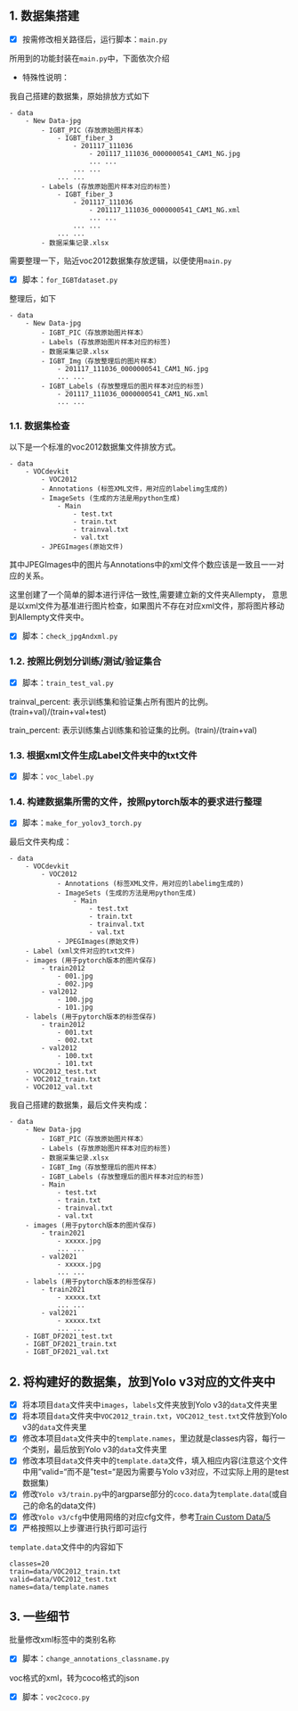 ## 1. 数据集搭建

-[x] 按需修改相关路径后，运行脚本：`main.py`

所用到的功能封装在`main.py`中，下面依次介绍

- 特殊性说明：

我自己搭建的数据集，原始排放方式如下

```
- data
    - New Data-jpg
        - IGBT_PIC（存放原始图片样本）
            - IGBT_fiber_3
                - 201117_111036
                    - 201117_111036_0000000541_CAM1_NG.jpg
                    ... ...
                ... ...
            ... ...
        - Labels (存放原始图片样本对应的标签)
            - IGBT_fiber_3
                - 201117_111036
                    - 201117_111036_0000000541_CAM1_NG.xml
                    ... ...
                ... ...
            ... ...
        - 数据采集记录.xlsx
```

需要整理一下，贴近voc2012数据集存放逻辑，以便使用`main.py`

-[x] 脚本：`for_IGBTdataset.py`

整理后，如下

```
- data
    - New Data-jpg
        - IGBT_PIC（存放原始图片样本）
        - Labels (存放原始图片样本对应的标签)
        - 数据采集记录.xlsx
        - IGBT_Img（存放整理后的图片样本）
            - 201117_111036_0000000541_CAM1_NG.jpg
            ... ...            
        - IGBT_Labels (存放整理后的图片样本对应的标签)
            - 201117_111036_0000000541_CAM1_NG.xml
            ... ... 
```

### 1.1. 数据集检查

以下是一个标准的voc2012数据集文件排放方式。

```
- data
    - VOCdevkit
        - VOC2012
        - Annotations (标签XML文件，用对应的labelimg生成的)
        - ImageSets (生成的方法是用python生成)
            - Main
                - test.txt
                - train.txt
                - trainval.txt
                - val.txt
        - JPEGImages(原始文件)
```

其中JPEGImages中的图片与Annotations中的xml文件个数应该是一致且一一对应的关系。

这里创建了一个简单的脚本进行评估一致性,需要建立新的文件夹Allempty， 意思是以xml文件为基准进行图片检查，如果图片不存在对应xml文件，那将图片移动到Allempty文件夹中。

-[x] 脚本：`check_jpgAndxml.py`

### 1.2. 按照比例划分训练/测试/验证集合

-[x] 脚本：`train_test_val.py`

trainval_percent: 表示训练集和验证集占所有图片的比例。(train+val)/(train+val+test)

train_percent: 表示训练集占训练集和验证集的比例。(train)/(train+val)

### 1.3. 根据xml文件生成Label文件夹中的txt文件

-[x] 脚本：`voc_label.py`

### 1.4. 构建数据集所需的文件，按照pytorch版本的要求进行整理

-[x] 脚本：`make_for_yolov3_torch.py`

最后文件夹构成：

```
- data
    - VOCdevkit
        - VOC2012
            - Annotations (标签XML文件，用对应的labelimg生成的)
            - ImageSets (生成的方法是用python生成)
                - Main
                    - test.txt
                    - train.txt
                    - trainval.txt
                    - val.txt
            - JPEGImages(原始文件)
    - Label (xml文件对应的txt文件)
    - images (用于pytorch版本的图片保存)
        - train2012
            - 001.jpg
            - 002.jpg
        - val2012
            - 100.jpg
            - 101.jpg
    - labels (用于pytorch版本的标签保存)
        - train2012
            - 001.txt
            - 002.txt
        - val2012
            - 100.txt
            - 101.txt
    - VOC2012_test.txt
    - VOC2012_train.txt
    - VOC2012_val.txt
```

我自己搭建的数据集，最后文件夹构成：

```
- data
    - New Data-jpg
        - IGBT_PIC（存放原始图片样本）
        - Labels (存放原始图片样本对应的标签)
        - 数据采集记录.xlsx
        - IGBT_Img（存放整理后的图片样本）        
        - IGBT_Labels (存放整理后的图片样本对应的标签)
        - Main
            - test.txt
            - train.txt
            - trainval.txt
            - val.txt
    - images (用于pytorch版本的图片保存)
        - train2021
            - xxxxx.jpg
            ... ...   
        - val2021
            - xxxxx.jpg
            ... ...
    - labels (用于pytorch版本的标签保存)
        - train2021
            - xxxxx.txt
            ... ...
        - val2021
            - xxxxx.txt
            ... ...
    - IGBT_DF2021_test.txt
    - IGBT_DF2021_train.txt
    - IGBT_DF2021_val.txt
```

## 2. 将构建好的数据集，放到Yolo v3对应的文件夹中

- [x] 将本项目`data`文件夹中`images`，`labels`文件夹放到Yolo v3的`data`文件夹里
- [x] 将本项目`data`文件夹中`VOC2012_train.txt`，`VOC2012_test.txt`文件放到Yolo v3的`data`文件夹里
- [x] 修改本项目`data`文件夹中的`template.names`，里边就是classes内容，每行一个类别，最后放到Yolo v3的`data`文件夹里
- [x] 修改本项目`data`文件夹中的`template.data`文件，填入相应内容(注意这个文件中用”valid=“而不是”test=“是因为需要与Yolo v3对应，不过实际上用的是test数据集)
- [x] 修改`Yolo v3/train.py`中的argparse部分的`coco.data`为`template.data`(或自己的命名的data文件)
- [x] 修改`Yolo v3/cfg`中使用网络的对应cfg文件，参考[Train Custom Data/5](https://github.com/ultralytics/yolov3/wiki/Train-Custom-Data)
- [x] 严格按照以上步骤进行执行即可运行

`template.data`文件中的内容如下

```
classes=20
train=data/VOC2012_train.txt
valid=data/VOC2012_test.txt
names=data/template.names
```

## 3. 一些细节

批量修改xml标签中的类别名称

- [x] 脚本：`change_annotations_classname.py`

voc格式的xml，转为coco格式的json

- [x] 脚本：`voc2coco.py`